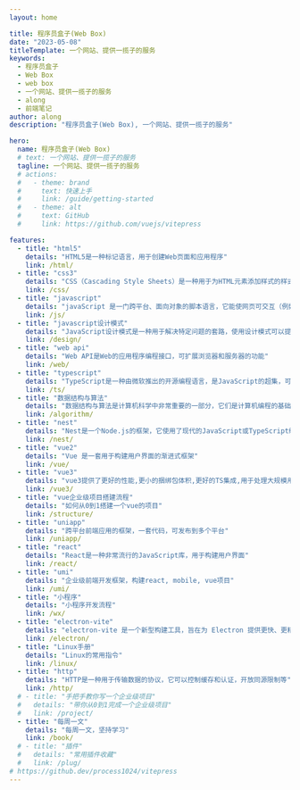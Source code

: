 ```yaml
---
layout: home

title: 程序员盒子(Web Box)
date: "2023-05-08"
titleTemplate: 一个网站、提供一揽子的服务
keywords:
  - 程序员盒子
  - Web Box
  - web box
  - 一个网站、提供一揽子的服务
  - along
  - 前端笔记
author: along
description: "程序员盒子(Web Box), 一个网站、提供一揽子的服务"

hero:
  name: 程序员盒子(Web Box)
  # text: 一个网站、提供一揽子的服务
  tagline: 一个网站、提供一揽子的服务
  # actions:
  #   - theme: brand
  #     text: 快速上手
  #     link: /guide/getting-started
  #   - theme: alt
  #     text: GitHub
  #     link: https://github.com/vuejs/vitepress

features:
  - title: "html5"
    details: "HTML5是一种标记语言，用于创建Web页面和应用程序"
    link: /html/
  - title: "css3"
    details: "CSS（Cascading Style Sheets）是一种用于为HTML元素添加样式的样式表语言，它可以控制HTML页面的外观和格式"
    link: /css/
  - title: "javascript"
    details: "javaScript 是一门跨平台、面向对象的脚本语言，它能使网页可交互（例如拥有复杂的动画，可点击的按钮，通俗的菜单等）"
    link: /js/
  - title: "javascript设计模式"
    details: "JavaScript设计模式是一种用于解决特定问题的套路，使用设计模式可以提高代码的可复用性、可维护性、可读性、稳健性以及安全性"
    link: /design/
  - title: "web api"
    details: "Web API是Web的应用程序编程接口，可扩展浏览器和服务器的功能"
    link: /web/
  - title: "typescript"
    details: "TypeScript是一种由微软推出的开源编程语言，是JavaScript的超集，可以转换成纯JavaScript代码"
    link: /ts/
  - title: "数据结构与算法"
    details: "数据结构与算法是计算机科学中非常重要的一部分，它们是计算机编程的基础"
    link: /algorithm/
  - title: "nest"
    details: "Nest是一个Node.js的框架，它使用了现代的JavaScript或TypeScript编写"
    link: /nest/
  - title: "vue2"
    details: "Vue 是一套用于构建用户界面的渐进式框架"
    link: /vue/
  - title: "vue3"
    details: "vue3提供了更好的性能,更小的捆绑包体积,更好的TS集成,用于处理大规模用例的新 API"
    link: /vue3/
  - title: "vue企业级项目搭建流程"
    details: "如何从0到1搭建一个vue的项目"
    link: /structure/
  - title: "uniapp"
    details: "跨平台前端应用的框架，一套代码，可发布到多个平台"
    link: /uniapp/
  - title: "react"
    details: "React是一种非常流行的JavaScript库，用于构建用户界面"
    link: /react/
  - title: "umi"
    details: "企业级前端开发框架，构建react, mobile, vue项目"
    link: /umi/
  - title: "小程序"
    details: "小程序开发流程"
    link: /wx/
  - title: "electron-vite"
    details: "electron-vite 是一个新型构建工具，旨在为 Electron 提供更快、更精简的开发体验"
    link: /electron/
  - title: "Linux手册"
    details: "Linux的常用指令"
    link: /linux/
  - title: "http"
    details: "HTTP是一种用于传输数据的协议，它可以控制缓存和认证，开放同源限制等"
    link: /http/
  # - title: "手把手教你写一个企业级项目"
  #   details: "带你从0到1完成一个企业级项目"
  #   link: /project/
  - title: "每周一文"
    details: "每周一文，坚持学习"
    link: /book/
  # - title: "插件"
  #   details: "常用插件收藏"
  #   link: /plug/
# https://github.dev/process1024/vitepress
---
```

